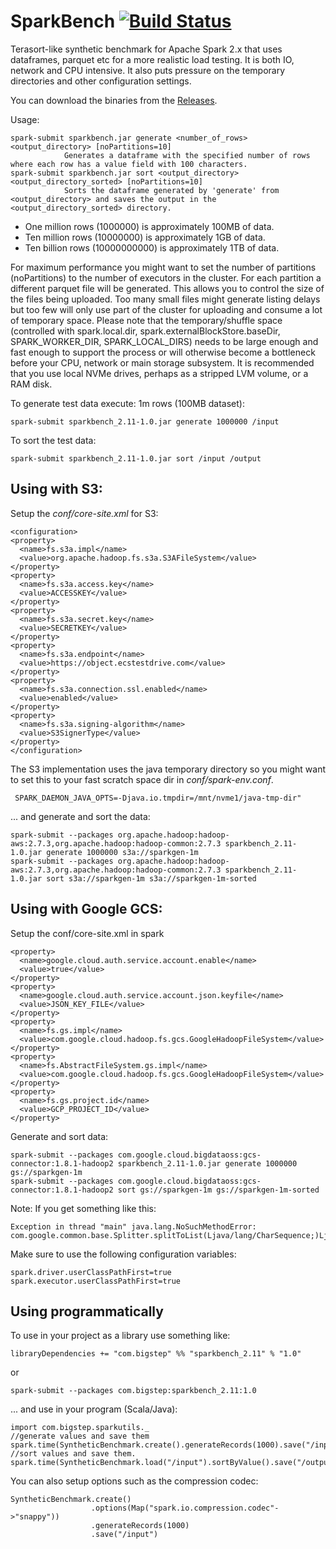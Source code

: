 # SparkBench [![Build Status](https://travis-ci.org/bigstepinc/SparkBench.svg?branch=master)](https://travis-ci.org/bigstepinc/SparkBench)
Terasort-like synthetic benchmark for Apache Spark 2.x that uses dataframes, parquet etc for a more realistic load testing. It is both IO, network and CPU intensive. It also puts pressure on the temporary directories and other configuration settings.

You can download the binaries from the [Releases](https://github.com/bigstepinc/SparkBench/releases).

Usage: 
```
spark-submit sparkbench.jar generate <number_of_rows> <output_directory> [noPartitions=10]
            Generates a dataframe with the specified number of rows where each row has a value field with 100 characters.
spark-submit sparkbench.jar sort <output_directory> <output_directory_sorted> [noPartitions=10]
            Sorts the dataframe generated by 'generate' from <output_directory> and saves the output in the <output_directory_sorted> directory.
```

- One million rows (1000000) is approximately 100MB of data.
- Ten million rows (10000000) is approximately 1GB of data. 
- Ten billion rows (10000000000) is approximately 1TB of data.

For maximum performance you might want to set the number of partitions (noPartitions) to the number of executors in the cluster. For each partition a different parquet file will be generated. This allows you to control the size of the files being uploaded. Too many small files might generate listing delays but too few will only use part of the cluster for uploading and consume a lot of temporary space.
Please note that the temporary/shuffle space (controlled with spark.local.dir, spark.externalBlockStore.baseDir, SPARK_WORKER_DIR, SPARK_LOCAL_DIRS) needs to be large enough and fast enough to support the process or will otherwise become a bottleneck before your CPU, network or main storage subsystem. It is recommended that you use local NVMe drives, perhaps as a stripped LVM volume, or a RAM disk.        

To generate test data execute: 1m rows (100MB dataset):
```
spark-submit sparkbench_2.11-1.0.jar generate 1000000 /input
```
To sort the test data:
```
spark-submit sparkbench_2.11-1.0.jar sort /input /output
```

## Using with S3:


Setup the *conf/core-site.xml* for S3:
```
<configuration>
<property>
  <name>fs.s3a.impl</name>
  <value>org.apache.hadoop.fs.s3a.S3AFileSystem</value>
</property>
<property>
  <name>fs.s3a.access.key</name>
  <value>ACCESSKEY</value>
</property>
<property>
  <name>fs.s3a.secret.key</name>
  <value>SECRETKEY</value>
</property>
<property>
  <name>fs.s3a.endpoint</name>
  <value>https://object.ecstestdrive.com</value>
</property>
<property>
  <name>fs.s3a.connection.ssl.enabled</name>
  <value>enabled</value>
</property>
<property>
  <name>fs.s3a.signing-algorithm</name>
  <value>S3SignerType</value>
</property>
</configuration>
```
The S3 implementation uses the java temporary directory so you might want to set this to your fast scratch space dir in *conf/spark-env.conf*.
```
 SPARK_DAEMON_JAVA_OPTS=-Djava.io.tmpdir=/mnt/nvme1/java-tmp-dir"
```
... and generate and sort the data:
```
spark-submit --packages org.apache.hadoop:hadoop-aws:2.7.3,org.apache.hadoop:hadoop-common:2.7.3 sparkbench_2.11-1.0.jar generate 1000000 s3a://sparkgen-1m
spark-submit --packages org.apache.hadoop:hadoop-aws:2.7.3,org.apache.hadoop:hadoop-common:2.7.3 sparkbench_2.11-1.0.jar sort s3a://sparkgen-1m s3a://sparkgen-1m-sorted
```

## Using with Google GCS:
Setup the conf/core-site.xml in spark

```
<property>
  <name>google.cloud.auth.service.account.enable</name>
  <value>true</value>
</property>
<property>
  <name>google.cloud.auth.service.account.json.keyfile</name>
  <value>JSON_KEY_FILE</value>
</property>
<property>
  <name>fs.gs.impl</name>
  <value>com.google.cloud.hadoop.fs.gcs.GoogleHadoopFileSystem</value>
</property>
<property>
  <name>fs.AbstractFileSystem.gs.impl</name>
  <value>com.google.cloud.hadoop.fs.gcs.GoogleHadoopFileSystem</value>
</property>
<property>
  <name>fs.gs.project.id</name>
  <value>GCP_PROJECT_ID</value>
</property>
```
Generate and sort data:
```
spark-submit --packages com.google.cloud.bigdataoss:gcs-connector:1.8.1-hadoop2 sparkbench_2.11-1.0.jar generate 1000000 gs://sparkgen-1m
spark-submit --packages com.google.cloud.bigdataoss:gcs-connector:1.8.1-hadoop2 sort gs://sparkgen-1m gs://sparkgen-1m-sorted
```
Note: If you get something like this:
```
Exception in thread "main" java.lang.NoSuchMethodError: com.google.common.base.Splitter.splitToList(Ljava/lang/CharSequence;)Ljava/util/List;
```
Make sure to use the following configuration variables:
```
spark.driver.userClassPathFirst=true
spark.executor.userClassPathFirst=true
```
## Using programmatically
To use in your project as a library use something like:

```
libraryDependencies += "com.bigstep" %% "sparkbench_2.11" % "1.0" 
```
or
```
spark-submit --packages com.bigstep:sparkbench_2.11:1.0
```
... and use in your program (Scala/Java):
```
import com.bigstep.sparkutils._
//generate values and save them
spark.time(SyntheticBenchmark.create().generateRecords(1000).save("/input"))
//sort values and save them.
spark.time(SyntheticBenchmark.load("/input").sortByValue().save("/output"))
```

You can also setup options such as the compression codec:
```
SyntheticBenchmark.create()
                  .options(Map("spark.io.compression.codec"->"snappy"))
                  .generateRecords(1000)
                  .save("/input")
```
